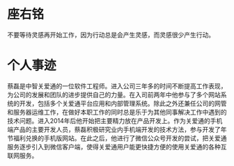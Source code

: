 # 座右铭 #

不要等待灵感再开始工作，因为行动总是会产生灵感，而灵感很少产生行动。

# 个人事迹 #

蔡磊是中智关爱通的一位软件工程师。进入公司三年多的时间不断提高工作表现，为公司的发展和团队的进步提供自己的力量。在入司前两年中他参与了多个网站系统的开发，包括多个关爱通平台应用和内部管理系统。除此之外还兼任公司的网管和服务器运维工作，在做好本职工作的同时总是乐于为其他同事解决工作中遇到的技术问题。进入2014年后他开始把主要精力放在产品开发上。作为关爱通的手机端产品的主要开发人员，蔡磊积极研究业内手机端开发的技术方法，参与开发了年节福利兑换的手机版网站。在此之后，他进行了微信公众号开发的尝试，把关爱通服务逐步引入到微信客户端，使得关爱通用户能更快捷方便的使用关爱通的各种互联网服务。
